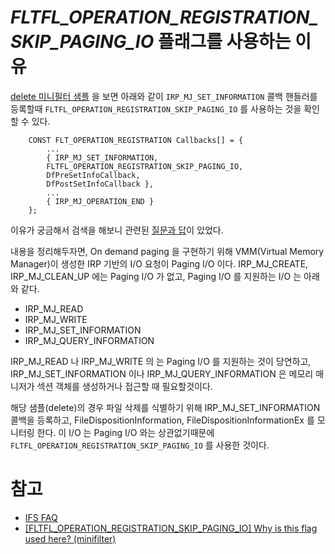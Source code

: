 # *FLTFL_OPERATION_REGISTRATION_SKIP_PAGING_IO* 플래그를 사용하는 이유

[delete 미니필터 샘플](https://github.com/Microsoft/Windows-driver-samples/blob/master/filesys/miniFilter/delete/delete.c) 을 보면 아래와 같이 `IRP_MJ_SET_INFORMATION` 콜백 핸들러를 등록할때 `FLTFL_OPERATION_REGISTRATION_SKIP_PAGING_IO` 를 사용하는 것을 확인할 수 있다. 

        CONST FLT_OPERATION_REGISTRATION Callbacks[] = {
            ...
            { IRP_MJ_SET_INFORMATION,
            FLTFL_OPERATION_REGISTRATION_SKIP_PAGING_IO,
            DfPreSetInfoCallback,
            DfPostSetInfoCallback },
            ...
            { IRP_MJ_OPERATION_END }
        };

이유가 궁금해서 검색을 해보니 관련된 [질문과 답](https://www.osronline.com/showthread.cfm?link=238116)이 있었다.

내용을 정리해두자면,
On demand paging 을 구현하기 위해 VMM(Virtual Memory Manager)이 생성한 IRP 기반의 I/O 요청이 Paging I/O 이다.
IRP_MJ_CREATE, IRP_MJ_CLEAN_UP 에는 Paging I/O 가 없고, Paging I/O 를 지원하는 I/O 는 아래와 같다.

- IRP_MJ_READ
- IRP_MJ_WRITE
- IRP_MJ_SET_INFORMATION
- IRP_MJ_QUERY_INFORMATION

IRP_MJ_READ 나 IRP_MJ_WRITE 의 는 Paging I/O 를 지원하는 것이 당연하고, IRP_MJ_SET_INFORMATION 이나 IRP_MJ_QUERY_INFORMATION 은 메모리 매니저가 섹션 객체를 생성하거나 접근할 때 필요할것이다.

해당 샘플(delete)의 경우 파일 삭제를 식별하기 위해 IRP_MJ_SET_INFORMATION 콜백을 등록하고, FileDispositionInformation, FileDispositionInformationEx 를 모니터링 한다. 
이 I/O 는 Paging I/O 와는 상관없기때문에 `FLTFL_OPERATION_REGISTRATION_SKIP_PAGING_IO` 를 사용한 것이다. 

# 참고

- [IFS FAQ](http://www.osronline.com/article.cfm?article=17#Q25)
- [[FLTFL_OPERATION_REGISTRATION_SKIP_PAGING_IO] Why is this flag used here? (minifilter)](https://www.osronline.com/showthread.cfm?link=238116)